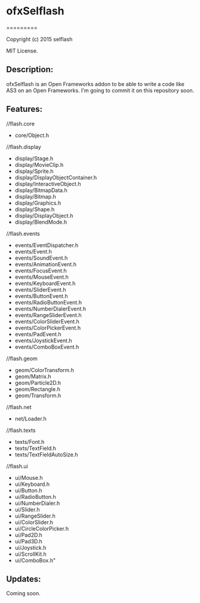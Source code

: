 # ofxSelflash
=========

Copyright (c) 2015 selflash

MIT License.

Description:
--------

ofxSelflash is an Open Frameworks addon to be able to write a code like AS3 on an Open Frameworks.
I'm going to commit it on this repository soon.

Features:
--------

//flash.core
+ core/Object.h

//flash.display
+ display/Stage.h
+ display/MovieClip.h
+ display/Sprite.h
+ display/DisplayObjectContainer.h
+ display/InteractiveObject.h
+ display/BitmapData.h
+ display/Bitmap.h
+ display/Graphics.h
+ display/Shape.h
+ display/DisplayObject.h
+ display/BlendMode.h

//flash.events
+ events/EventDispatcher.h
+ events/Event.h
+ events/SoundEvent.h
+ events/AnimationEvent.h
+ events/FocusEvent.h
+ events/MouseEvent.h
+ events/KeyboardEvent.h
+ events/SliderEvent.h
+ events/ButtonEvent.h
+ events/RadioButtonEvent.h
+ events/NumberDialerEvent.h
+ events/RangeSliderEvent.h
+ events/ColorSliderEvent.h
+ events/ColorPickerEvent.h
+ events/PadEvent.h
+ events/JoystickEvent.h
+ events/ComboBoxEvent.h

//flash.geom
+ geom/ColorTransform.h
+ geom/Matrix.h
+ geom/Particle2D.h
+ geom/Rectangle.h
+ geom/Transform.h

//flash.net
+ net/Loader.h

//flash.texts
+ texts/Font.h
+ texts/TextField.h
+ texts/TextFieldAutoSize.h

//flash.ui
+ ui/Mouse.h
+ ui/Keyboard.h
+ ui/Button.h
+ ui/RadioButton.h
+ ui/NumberDialer.h
+ ui/Slider.h
+ ui/RangeSlider.h
+ ui/ColorSlider.h
+ ui/CircleColorPicker.h
+ ui/Pad2D.h
+ ui/Pad3D.h
+ ui/Joystick.h
+ ui/ScrollKit.h
+ ui/ComboBox.h"

Updates:
--------
Coming soon.